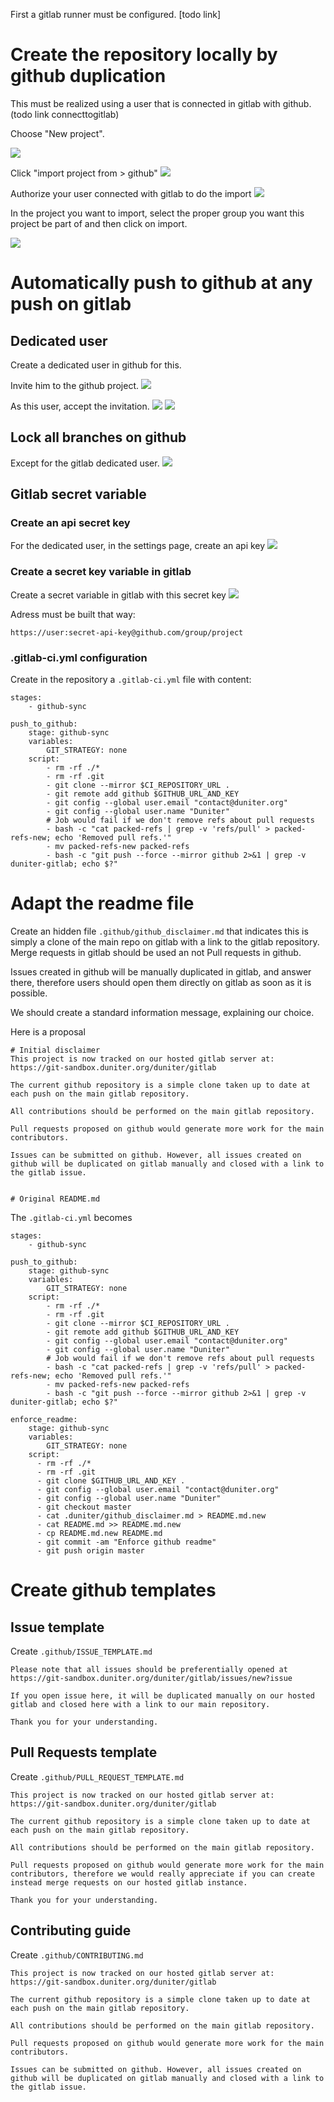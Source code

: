 First a gitlab runner must be configured. [todo link]

# Create the repository locally by github duplication
This must be realized using a user that is connected in gitlab with github.(todo link connecttogitlab)

Choose "New project".

![](images/SynchronizeToGithub-12ac0dcb.png)

Click "import project from > github"
![](images/SynchronizeToGithub-55a31b4d.png)

Authorize your user connected with gitlab to do the import
![](images/SynchronizeToGithub-b4aeee68.png)

In the project you want to import, select the proper group you want this project be part of and then click on import.

![](images/SynchronizeToGithub-c3ab82bd.png)

# Automatically push to github at any push on gitlab
## Dedicated user
Create a dedicated user in github for this.

Invite him to the github project.
![](images/SynchronizeToGithub-6893754c.png)

As this user, accept the invitation.
![](images/SynchronizeToGithub-13b53256.png)
![](images/SynchronizeToGithub-d63304c7.png)


## Lock all branches on github
Except for the gitlab dedicated user.
![](images/SynchronizeToGithub-1bf81363.png)

## Gitlab secret variable
### Create an api secret key
For the dedicated user, in the settings page, create an api key
![](images/SynchronizeToGithub-384b5820.png)

### Create a secret key variable in gitlab
Create a secret variable in gitlab with this secret key
![](images/SynchronizeToGithub-d0d05b8a.png)

Adress must be built that way:
```
https://user:secret-api-key@github.com/group/project
```

### .gitlab-ci.yml configuration
Create in the repository a `.gitlab-ci.yml` file with content:

```
stages:
    - github-sync

push_to_github:
    stage: github-sync
    variables:
        GIT_STRATEGY: none
    script:
        - rm -rf ./*
        - rm -rf .git
        - git clone --mirror $CI_REPOSITORY_URL .
        - git remote add github $GITHUB_URL_AND_KEY
        - git config --global user.email "contact@duniter.org"
        - git config --global user.name "Duniter"
        # Job would fail if we don't remove refs about pull requests
        - bash -c "cat packed-refs | grep -v 'refs/pull' > packed-refs-new; echo 'Removed pull refs.'"
        - mv packed-refs-new packed-refs
        - bash -c "git push --force --mirror github 2>&1 | grep -v duniter-gitlab; echo $?"
```

# Adapt the readme file
Create an hidden file `.github/github_disclaimer.md` that indicates this is simply a clone of the main repo on gitlab with a link to the gitlab repository. Merge requests in gitlab should be used an not Pull requests in github.

Issues created in github will be manually duplicated in gitlab, and answer there, therefore users should open them directly on gitlab as soon as it is possible.

We should create a standard information message, explaining our choice.

Here is a proposal
```
# Initial disclaimer
This project is now tracked on our hosted gitlab server at:
https://git-sandbox.duniter.org/duniter/gitlab

The current github repository is a simple clone taken up to date at each push on the main gitlab repository.

All contributions should be performed on the main gitlab repository.

Pull requests proposed on github would generate more work for the main contributors.

Issues can be submitted on github. However, all issues created on github will be duplicated on gitlab manually and closed with a link to the gitlab issue.


# Original README.md
```

The `.gitlab-ci.yml` becomes
```
stages:
    - github-sync

push_to_github:
    stage: github-sync
    variables:
        GIT_STRATEGY: none
    script:
        - rm -rf ./*
        - rm -rf .git
        - git clone --mirror $CI_REPOSITORY_URL .
        - git remote add github $GITHUB_URL_AND_KEY
        - git config --global user.email "contact@duniter.org"
        - git config --global user.name "Duniter"
        # Job would fail if we don't remove refs about pull requests
        - bash -c "cat packed-refs | grep -v 'refs/pull' > packed-refs-new; echo 'Removed pull refs.'"
        - mv packed-refs-new packed-refs
        - bash -c "git push --force --mirror github 2>&1 | grep -v duniter-gitlab; echo $?"

enforce_readme:
    stage: github-sync
    variables:
        GIT_STRATEGY: none
    script:
      - rm -rf ./*
      - rm -rf .git
      - git clone $GITHUB_URL_AND_KEY .
      - git config --global user.email "contact@duniter.org"
      - git config --global user.name "Duniter"
      - git checkout master
      - cat .duniter/github_disclaimer.md > README.md.new
      - cat README.md >> README.md.new
      - cp README.md.new README.md
      - git commit -am "Enforce github readme"
      - git push origin master
```

# Create github templates
## Issue template
Create `.github/ISSUE_TEMPLATE.md`

```
Please note that all issues should be preferentially opened at
https://git-sandbox.duniter.org/duniter/gitlab/issues/new?issue

If you open issue here, it will be duplicated manually on our hosted gitlab and closed here with a link to our main repository.

Thank you for your understanding.
```

## Pull Requests template
Create `.github/PULL_REQUEST_TEMPLATE.md`

```
This project is now tracked on our hosted gitlab server at:
https://git-sandbox.duniter.org/duniter/gitlab

The current github repository is a simple clone taken up to date at each push on the main gitlab repository.

All contributions should be performed on the main gitlab repository.

Pull requests proposed on github would generate more work for the main contributors, therefore we would really appreciate if you can create instead merge requests on our hosted gitlab instance.

Thank you for your understanding.
```

## Contributing guide
Create `.github/CONTRIBUTING.md`

```
This project is now tracked on our hosted gitlab server at:
https://git-sandbox.duniter.org/duniter/gitlab

The current github repository is a simple clone taken up to date at each push on the main gitlab repository.

All contributions should be performed on the main gitlab repository.

Pull requests proposed on github would generate more work for the main contributors.

Issues can be submitted on github. However, all issues created on github will be duplicated on gitlab manually and closed with a link to the gitlab issue.
```
